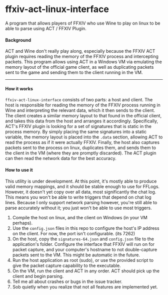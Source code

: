 # ffxiv-act-linux-interface
A program that allows players of FFXIV who use Wine to play on linux to be able to parse using ACT / FFXIV Plugin.

#### Background
ACT and Wine don't really play along, especially because the FFXIV ACT plugin requires
reading the memory of the FFXIV process and intercepting packets. This program allows
using ACT in a Windows VM via emulating the memory layout of the official game client,
as well as duplicating packets sent to the game and sending them to the client running
in the VM.

---

#### How it works
`ffxiv-act-linux-interface` consists of two parts: a host and client. The host is
responsible for reading the memory of the FFXIV process running in Wine and interpreting
the relevant data, which it then sends to the client. The client creates a similar memory
layout to that found in the official client, and takes this data from the host and arranges
it accordingly. Specifically, ACT's FFXIV plugin is looking for a set of signatures that
is static in the process memory. By simply placing the same signatures into a static variable,
the memory layout is placed into the `.data` section, allowing ACT to read the process
as if it were actually FFXIV. Finally, the host also captures packets sent to the process
on linux, duplicates them, and sends them to the client in the VM (where they are promptly discarded).
The ACT plugin can then read the network data for the best accuracy.

#### How to use it
This utility is under development. At this point, it's mostly able to produce valid memory mappings, and it should be stable enough to use for FFLogs. However, it doesn't yet copy over all data, most significantly the chat log. This means you won't
be able to write triggers that depend on chat log lines. Because I only support network parsing however, you're still able
to parse accurately without it; you just won't be able to use most triggers.

1. Compile the host on linux, and the client on Windows (in your VM perhaps). 
2. Use the `config.json` files in this repo to configure the host's IP address on the client. For now, the port isn't configurable. (its 7262)
3. On the host, copy the `signatures-64.json` and `config.json` file to the application's folder. Configure the interface that FFXIV will run on for packet capture, and your computer's hostname to not double-capture packets sent to the VM. This might be automatic in the future.
4. Run the host application as root (sudo), or use the provided script to give the packet capture capability to the executable.
5. On the VM, run the client and ACT in any order. ACT should pick up the client and begin parsing.
7. Tell me all about crashes or bugs in the issue tracker.
8. Sob quietly when you realize that not all features are implemented yet.
